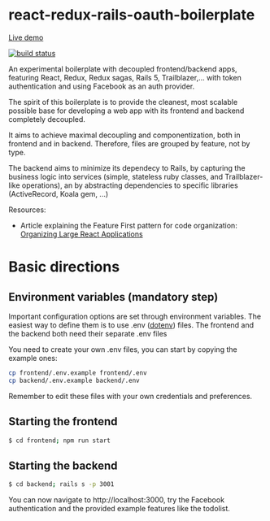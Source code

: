 # react-redux-rails-oauth-boilerplate

[Live demo](http://holap.herokuapp.com/)

<a href="https://travis-ci.org/danielres/react-redux-rails-oauth-boilerplate"><img src="https://travis-ci.org/danielres/react-redux-rails-oauth-boilerplate.svg?branch=master" alt="build status" /></a>

An experimental boilerplate with decoupled frontend/backend apps, featuring React, Redux, Redux sagas, Rails 5, Trailblazer,... with token authentication and using Facebook as an auth provider.

The spirit of this boilerplate is to provide the cleanest, most scalable possible base for developing a web app with its frontend and backend completely decoupled.

It aims to achieve maximal decoupling and componentization, both in frontend and in backend. Therefore, files are grouped by feature, not by type. 

The backend aims to minimize its dependecy to Rails, by capturing the business logic into services (simple, stateless ruby classes, and Trailblazer-like operations), an by abstracting dependencies to specific libraries (ActiveRecord, Koala gem, ...)

Resources:

* Article explaining the Feature First pattern for code organization: [Organizing Large React Applications](http://engineering.kapost.com/2016/01/organizing-large-react-applications/)

# Basic directions

## Environment variables (mandatory step)

Important configuration options are set through environment variables.
The easiest way to define them is to use .env ([dotenv](https://www.npmjs.com/package/dotenv)) files.
The frontend and the backend both need their separate .env files

You need to create your own .env files, you can start by copying the example ones:

```sh
cp frontend/.env.example frontend/.env
cp backend/.env.example backend/.env
```

Remember to edit these files with your own credentials and preferences.

## Starting the frontend

```sh
$ cd frontend; npm run start
```

## Starting the backend

```sh
$ cd backend; rails s -p 3001
```

You can now navigate to http://localhost:3000, try the Facebook authentication and the provided example features like the todolist.


